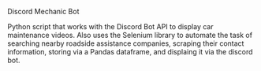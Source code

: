Discord Mechanic Bot

Python script that works with the Discord Bot API to display car maintenance videos. Also uses the Selenium library to automate
the task of searching nearby roadside assistance companies, scraping their contact information, storing via a Pandas dataframe, 
and displaing it via the discord bot.
